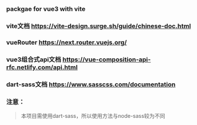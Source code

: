 ### packgae for vue3 with vite


### vite文档 https://vite-design.surge.sh/guide/chinese-doc.html
### vueRouter https://next.router.vuejs.org/
### vue3组合式api文档 https://vue-composition-api-rfc.netlify.com/api.html
### dart-sass文档 https://www.sasscss.com/documentation


### 注意：
> 本项目需使用dart-sass，所以使用方法与node-sass较为不同
